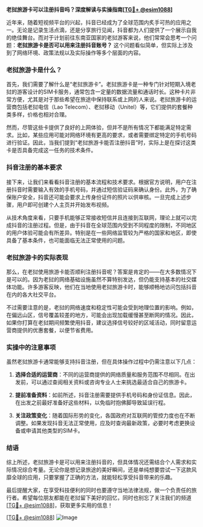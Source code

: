 **老挝旅游卡可以注册抖音吗？深度解读与实操指南[[TG💪+ @esim1088](https://t.me/s/esim1088)]**

近年来，随着短视频平台的兴起，抖音已经成为了全球范围内炙手可热的应用之一。无论是记录生活点滴，还是分享旅行见闻，抖音都为人们提供了一个展示自我的绝佳舞台。而对于计划前往东南亚国家的老挝游客来说，他们常常会思考一个问题：**老挝旅游卡是否可以用来注册抖音账号？** 这个问题看似简单，但实际上涉及到了网络环境、政策法规以及实际操作等多个层面的内容。

### 老挝旅游卡是什么？

首先，我们需要了解什么是“老挝旅游卡”。老挝旅游卡是一种专门针对短期入境老挝的游客设计的SIM卡服务，通常包含一定量的数据流量和通话时长。这种卡片非常方便，尤其是对于那些希望在旅途中保持联系或上网的人来说。老挝旅游卡的运营商包括老挝电信（Lao Telecom）、老挝移动（Unitel）等，它们提供的套餐种类多样，价格也相对合理。

然而，尽管这些卡提供了良好的上网体验，但并不是所有情况下都能满足特定需求。比如，某些应用可能对网络环境有更高的要求，或者需要绑定特定的手机号码进行验证。因此，当我们提到“老挝旅游卡能否注册抖音”时，实际上是在探讨这类卡是否具备完成这一任务的技术条件。

### 抖音注册的基本要求

接下来，让我们来看看抖音注册的基本流程和技术要求。根据官方说明，用户在注册抖音时需要输入有效的手机号码，并通过短信验证码来确认身份。此外，为了确保账户安全，抖音还可能会要求上传身份证件的照片以供审核。一旦完成上述步骤，用户即可创建个人主页并开始发布视频。

从技术角度来看，只要手机能够正常接收短信并且连接到互联网，理论上就可以完成抖音的注册过程。但是，由于抖音在全球范围内受到不同程度的限制，不同地区的用户体验可能会有所差异。特别是在一些网络监管较为严格的国家和地区，即使具备了基本条件，也可能面临无法正常使用的问题。

### 老挝旅游卡的实际表现

那么，在老挝使用旅游卡能否顺利注册抖音呢？答案是肯定的——在大多数情况下是可以的。因为老挝的网络基础设施虽然不算特别发达，但仍能支持基本的社交媒体功能。许多游客反映，他们在当地使用老挝旅游卡时，能够顺畅地访问包括抖音在内的各大社交平台。

不过需要注意的是，老挝的网络速度和稳定性可能会受到地理位置的影响。例如，在偏远山区，信号覆盖较差的地方，可能会出现加载缓慢甚至断网的情况。因此，如果你打算在老挝期间频繁使用抖音，建议选择信号较好的区域活动，同时留意运营商提供的优惠套餐，以便节省费用。

### 实操中的注意事项

虽然老挝旅游卡通常能够支持抖音注册，但在具体操作过程中仍需注意以下几点：

1. **选择合适的运营商**：不同的运营商提供的网络质量和服务范围不尽相同。在出发前，可以通过查阅相关资料或咨询专业人士来挑选最适合自己的旅游卡。
   
2. **提前准备资料**：如前所述，抖音注册需要提供手机号码和身份证信息。因此，在出发之前最好准备好这些材料，以免临时抱佛脚导致延误行程。

3. **关注政策变化**：随着国际形势的变化，各国政府对互联网的管控力度也在不断调整。如果发现抖音无法正常使用，应及时查询最新政策，必要时考虑更换设备或申请其他类型的SIM卡。

### 结语

综上所述，老挝旅游卡是可以用来注册抖音的，但具体情况还需结合个人需求和实际情况综合考量。无论你是想记录旅途的美好瞬间，还是单纯想要尝试一下这款风靡全球的应用，只要掌握了正确的方法，就能轻松享受抖音带来的乐趣。

最后提醒大家，在享受科技便利的同时也要遵守当地法律法规，做一个负责任的旅行者。希望每位朋友都能在老挝留下美好的回忆，同时也别忘了关注我们的频道[[TG💪+ @esim1088](https://t.me/s/esim1088)]，获取更多实用的信息！

[[TG💪+ @esim1088](https://t.me/s/esim1088)] ![Image](https://i.postimg.cc/4NQfJmqS/Snipaste-2025-05-13-00-14-12.png)